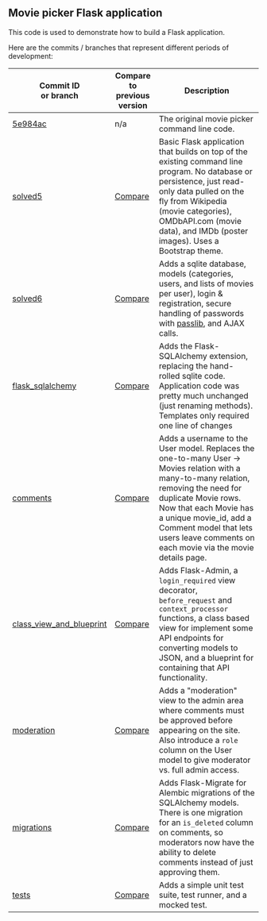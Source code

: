 ## Movie picker Flask application

This code is used to demonstrate how to build a Flask application.

Here are the commits / branches that represent different periods of development:

| Commit ID<br>or branch | Compare to<br>previous version | Description |
| --- | --- | --- |
| [5e984ac](https://github.com/lost-theory/moviepicker/blob/5e984ac/movies.py) | n/a | The original movie picker command line code. |
| [solved5](https://github.com/lost-theory/moviepicker/tree/solved5) | [Compare](https://github.com/lost-theory/moviepicker/compare/5e984ac...solved5?diff=split) | Basic Flask application that builds on top of the existing command line program. No database or persistence, just read-only data pulled on the fly from Wikipedia (movie categories), OMDbAPI.com (movie data), and IMDb (poster images). Uses a Bootstrap theme. |
| [solved6](https://github.com/lost-theory/moviepicker/tree/solved6) | [Compare](https://github.com/lost-theory/moviepicker/compare/solved5...solved6?diff=split) | Adds a sqlite database, models (categories, users, and lists of movies per user), login & registration, secure handling of passwords with [passlib](https://pythonhosted.org/passlib/), and AJAX calls. |
| [flask_sqlalchemy](https://github.com/lost-theory/moviepicker/tree/flask_sqlalchemy) | [Compare](https://github.com/lost-theory/moviepicker/compare/solved6...flask_sqlalchemy?diff=split) | Adds the Flask-SQLAlchemy extension, replacing the hand-rolled sqlite code. Application code was pretty much unchanged (just renaming methods). Templates only required one line of changes |
| [comments](https://github.com/lost-theory/moviepicker/tree/comments) | [Compare](https://github.com/lost-theory/moviepicker/compare/flask_sqlalchemy...comments?diff=split) | Adds a username to the User model. Replaces the one-to-many User -> Movies relation with a many-to-many relation, removing the need for duplicate Movie rows. Now that each Movie has a unique movie_id, add a Comment model that lets users leave comments on each movie via the movie details page. |
| [class_view_and_blueprint](https://github.com/lost-theory/moviepicker/tree/class_view_and_blueprint) | [Compare](https://github.com/lost-theory/moviepicker/compare/comments...class_view_and_blueprint?diff=split) | Adds Flask-Admin, a `login_required` view decorator, `before_request` and `context_processor` functions, a class based view for implement some API endpoints for converting models to JSON, and a blueprint for containing that API functionality. |
| [moderation](https://github.com/lost-theory/moviepicker/tree/moderation) | [Compare](https://github.com/lost-theory/moviepicker/compare/class_view_and_blueprint...moderation?diff=split) | Adds a "moderation" view to the admin area where comments must be approved before appearing on the site. Also introduce a `role` column on the User model to give moderator vs. full admin access. |
| [migrations](https://github.com/lost-theory/moviepicker/tree/migrations) | [Compare](https://github.com/lost-theory/moviepicker/compare/moderation...migrations?diff=split) | Adds Flask-Migrate for Alembic migrations of the SQLAlchemy models. There is one migration for an `is_deleted` column on comments, so moderators now have the ability to delete comments instead of just approving them. |
| [tests](https://github.com/lost-theory/moviepicker/tree/tests) | [Compare](https://github.com/lost-theory/moviepicker/compare/migrations...tests?diff=split) | Adds a simple unit test suite, test runner, and a mocked test. |
